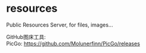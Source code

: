 # resources
Public Resources Server, for files, images...

GitHub图床工具:  
  PicGo:  https://github.com/Molunerfinn/PicGo/releases
